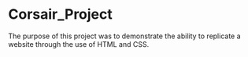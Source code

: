 # Corsair_Project

The purpose of this project was to demonstrate the ability to replicate a website through the use of HTML and CSS.
